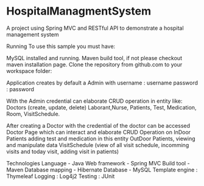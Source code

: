 # HospitalManagmentSystem
A project using Spring MVC and RESTful API to demonstrate a hospital management system

Running
To use this sample you must have:

MySQL installed and running.
Maven build tool, if not please checkout maven installation page. 
Clone the repository from github.com to your workspace folder:

Application creates by default a Admin with
username : username
password : password

With the Admin credential can elaborate CRUD operation in entity like:
Doctors (create, update, delete)
Laborant,Nurse, Patients, Test, Medication, Room, VisitSchedule.

After creating a Doctor with the credential of the doctor can be accessed Doctor Page
which can interact and elaborate CRUD Operation on
InDoor Patients adding test and medication in this entity
OutDoor Patients, viewing and manipulate data
VisitSchedule (view of all visit schedule, incomming visits and today visit, adding visit in patients)


Technologies
Language - Java
Web framework - Spring MVC
Build tool - Maven
Database mapping - Hibernate
Database - MySQL
Template engine : Thymeleaf
Logging : Log4j2
Testing : JUnit
